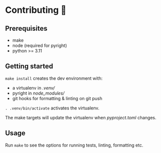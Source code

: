 # Contributing 🌳

## Prerequisites

- make
- node (required for pyright)
- python >= 3.11

## Getting started

`make install` creates the dev environment with:

- a virtualenv in _.venv/_
- pyright in _node_modules/_
- git hooks for formatting & linting on git push

`. .venv/bin/activate` activates the virtualenv.

The make targets will update the virtualenv when _pyproject.toml_ changes.

## Usage

Run `make` to see the options for running tests, linting, formatting etc.
